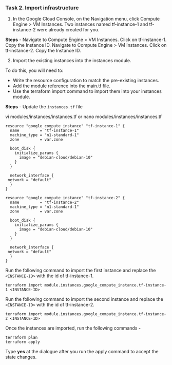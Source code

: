 ### Task 2. Import infrastructure

1. In the Google Cloud Console, on the Navigation menu, click Compute Engine > VM Instances. Two instances named tf-instance-1 and tf-instance-2 were already created for you.

**Steps** -
Navigate to Compute Engine > VM Instances. Click on tf-instance-1. Copy the Instance ID.
Navigate to Compute Engine > VM Instances. Click on tf-instance-2. Copy the Instance ID.

2. Import the existing instances into the instances module.

To do this, you will need to:

* Write the resource configuration to match the pre-existing instances.
* Add the module reference into the main.tf file.
* Use the terraform import command to import them into your instances module.

**Steps** -
Update the `instances.tf` file

vi modules/instances/instances.tf      or nano modules/instances/instances.tf

```
resource "google_compute_instance" "tf-instance-1" {
  name         = "tf-instance-1"
  machine_type = "n1-standard-1"
  zone         = var.zone

  boot_disk {
    initialize_params {
      image = "debian-cloud/debian-10"
    }
  }
  
  network_interface {
 network = "default"
  }
}

resource "google_compute_instance" "tf-instance-2" {
  name         = "tf-instance-2"
  machine_type = "n1-standard-1"
  zone         = var.zone

  boot_disk {
    initialize_params {
      image = "debian-cloud/debian-10"
    }
  }

  network_interface {
 network = "default"
  }
}
```
Run the following command to import the first instance and replace the `<INSTANCE-ID>` with the id of tf-instance-1.

`terraform import module.instances.google_compute_instance.tf-instance-1 <INSTANCE-ID>`

Run the following command to import the second instance and replace the `<INSTANCE-ID>` with the id of tf-instance-2.

`terraform import module.instances.google_compute_instance.tf-instance-2 <INSTANCE-ID>`

Once the instances are imported, run the following commands -
```
terraform plan
terraform apply
```
Type **yes** at the dialogue after you run the apply command to accept the state changes.
